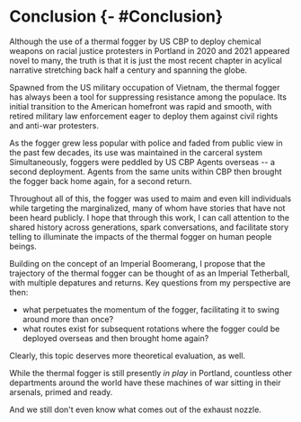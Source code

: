 


# Conclusion {- #Conclusion}

Although the use of a thermal fogger by US CBP to deploy chemical weapons on racial justice protesters in Portland in 2020 and 2021 appeared novel to many, the truth is that it is just the most recent chapter in acylical narrative stretching back half a century and spanning the globe.

Spawned from the US military occupation of Vietnam, the thermal fogger has always been a tool for suppressing resistance among the populace.
Its initial transition to the American homefront was rapid and smooth, with retired military law enforcement eager to deploy them against civil rights and anti-war protesters.

As the fogger grew less popular with police and faded from public view in the past few decades, its use was maintained in the carceral system 
Simultaneously, foggers were peddled by US CBP Agents overseas -- a second deployment.
Agents from the same units within CBP then brought the fogger back home again, for a second return.

Throughout all of this, the fogger was used to maim and even kill individuals while targeting the marginalized, many of whom have stories that have not been heard publicly.
I hope that through this work, I can call attention to the shared history across generations, spark conversations, and facilitate story telling to illuminate the impacts of the thermal fogger on human people beings.

Building on the concept of an Imperial Boomerang, I propose that the trajectory of the thermal fogger can be thought of as an Imperial Tetherball, with multiple depatures and returns.
Key questions from my perspective are then: 

- what perpetuates the momentum of the fogger, facilitating it to swing around more than once?
- what routes exist for subsequent rotations where the fogger could be deployed overseas and then brought home again?

Clearly, this topic deserves more theoretical evaluation, as well.

While the thermal fogger is still presently _in play_ in Portland, countless other departments around the world have these machines of war sitting in their arsenals, primed and ready.

And we still don't even know what comes out of the exhaust nozzle.
